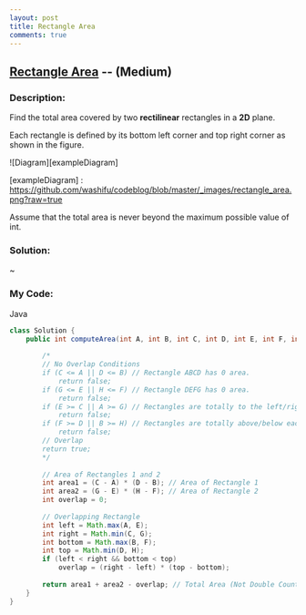 ```yaml
---
layout: post
title: Rectangle Area
comments: true
---
```


## [Rectangle Area](https://leetcode.com/problems/rectangle-area/description/) -- (Medium)

### Description:
Find the total area covered by two **rectilinear** rectangles in a **2D** plane.  
  
Each rectangle is defined by its bottom left corner and top right corner as shown in the figure.

![Diagram][exampleDiagram]

[exampleDiagram] : https://github.com/washifu/codeblog/blob/master/_images/rectangle_area.png?raw=true

Assume that the total area is never beyond the maximum possible value of int.  
  
### Solution:
~
    
### My Code:  
Java
```java
class Solution {
    public int computeArea(int A, int B, int C, int D, int E, int F, int G, int H) {
        
        /*
        // No Overlap Conditions
        if (C <= A || D <= B) // Rectangle ABCD has 0 area.
            return false;
        if (G <= E || H <= F) // Rectangle DEFG has 0 area.
            return false;
        if (E >= C || A >= G) // Rectangles are totally to the left/right of each other.
            return false;
        if (F >= D || B >= H) // Rectangles are totally above/below each other.
            return false;
        // Overlap
        return true;
        */
        
        // Area of Rectangles 1 and 2
        int area1 = (C - A) * (D - B); // Area of Rectangle 1
        int area2 = (G - E) * (H - F); // Area of Rectangle 2
        int overlap = 0;
        
        // Overlapping Rectangle
        int left = Math.max(A, E);
        int right = Math.min(C, G);
        int bottom = Math.max(B, F);
        int top = Math.min(D, H);
        if (left < right && bottom < top)
            overlap = (right - left) * (top - bottom);
        
        return area1 + area2 - overlap; // Total Area (Not Double Counting Overlap)
    }
}
```
